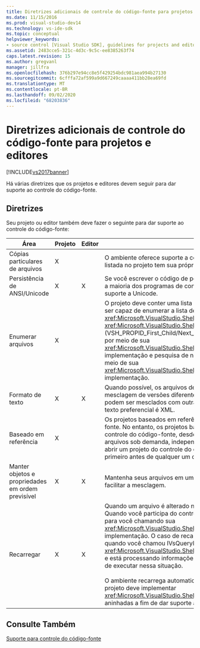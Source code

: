 ```yaml
---
title: Diretrizes adicionais de controle do código-fonte para projetos e editores | Microsoft Docs
ms.date: 11/15/2016
ms.prod: visual-studio-dev14
ms.technology: vs-ide-sdk
ms.topic: conceptual
helpviewer_keywords:
- source control [Visual Studio SDK], guidelines for projects and editors
ms.assetid: 2483cce5-321c-4d3c-9c5c-ee8385263f74
caps.latest.revision: 15
ms.author: gregvanl
manager: jillfra
ms.openlocfilehash: 376b297e94cc8e5f429254bdc981aea994b27130
ms.sourcegitcommit: 6cfffa72af599a9d667249caaaa411bb28ea69fd
ms.translationtype: MT
ms.contentlocale: pt-BR
ms.lasthandoff: 09/02/2020
ms.locfileid: "68203836"
---
```

# <a name="additional-source-control-guidelines-for-projects-and-editors"></a>Diretrizes adicionais de controle do código-fonte para projetos e editores
[!INCLUDE[vs2017banner](../../includes/vs2017banner.md)]

Há várias diretrizes que os projetos e editores devem seguir para dar suporte ao controle do código-fonte.  
  
## <a name="guidelines"></a>Diretrizes  
 Seu projeto ou editor também deve fazer o seguinte para dar suporte ao controle do código-fonte:  
  
|Área|Projeto|Editor|Detalhes|  
|----------|-------------|------------|-------------|  
|Cópias particulares de arquivos|X||O ambiente oferece suporte a cópias particulares de arquivos. Ou seja, cada pessoa listada no projeto tem sua própria cópia privada dos arquivos nesse projeto.|  
|Persistência de ANSI/Unicode|X|X|Se você escrever o código de persistência, persiste arquivos no formato ANSI porque a maioria dos programas de controle do código-fonte atualmente não oferece suporte a Unicode.|  
|Enumerar arquivos|X||O projeto deve conter uma lista específica de todos os arquivos dentro dele e deve ser capaz de enumerar a lista de arquivos usando o <xref:Microsoft.VisualStudio.Shell.Interop.IVsSccProject2> ou <xref:Microsoft.VisualStudio.Shell.Interop.IVsHierarchy.GetProperty%2A> (VSH_PROPID_First_Child/Next_Sibling). O projeto também deve expor nomes de itens por meio de sua <xref:Microsoft.VisualStudio.Shell.Interop.IVsProject.GetMkDocument%2A> implementação e pesquisa de nome de suporte (incluindo arquivos especiais) por meio de sua <xref:Microsoft.VisualStudio.Shell.Interop.IVsProject.IsDocumentInProject%2A> implementação.|  
|Formato de texto|X|X|Quando possível, os arquivos devem estar no formato de texto para dar suporte à mesclagem de versões diferentes. Os arquivos que não estão no formato de texto não podem ser mesclados com outras versões do arquivo posteriormente. O formato de texto preferencial é XML.|  
|Baseado em referência|X||Os projetos baseados em referência têm suporte imediato no controle do código-fonte. No entanto, os projetos baseados em diretório também têm suporte pelo controle do código-fonte, desde que o projeto possa produzir uma lista de seus arquivos sob demanda, independentemente de esses arquivos existirem no disco. Ao abrir um projeto do controle do código-fonte, o arquivo de projeto é desativado primeiro antes de qualquer um de seus arquivos.|  
|Manter objetos e propriedades em ordem previsível|X|X|Mantenha seus arquivos em uma ordem previsível, como ordem alfabética, para facilitar a mesclagem.|  
|Recarregar|X|X|Quando um arquivo é alterado no disco, seu editor deve ser capaz de recarregá-lo. Quando você participa do controle do código-fonte, o ambiente recarregará os dados para você chamando sua <xref:Microsoft.VisualStudio.Shell.Interop.IVsPersistDocData2.ReloadDocData%2A> implementação. O caso de recarga mais difícil é quando ocorre um check-out quando você chamou IVsQueryEditQuerySave:: <xref:Microsoft.VisualStudio.Shell.Interop.IVsQueryEditQuerySave2.QueryEditFiles%2A> e está processando informações. No entanto, seu código de recarga deve ser capaz de executar nessa situação.<br /><br /> O ambiente recarrega automaticamente os arquivos de projeto. No entanto, um projeto deve implementar <xref:Microsoft.VisualStudio.Shell.Interop.IVsPersistHierarchyItem2> se tiver hierarquias aninhadas a fim de dar suporte ao recarregamento de arquivos de projeto aninhados.|  
  
## <a name="see-also"></a>Consulte Também  
 [Suporte para controle do código-fonte](../../extensibility/internals/supporting-source-control.md)
